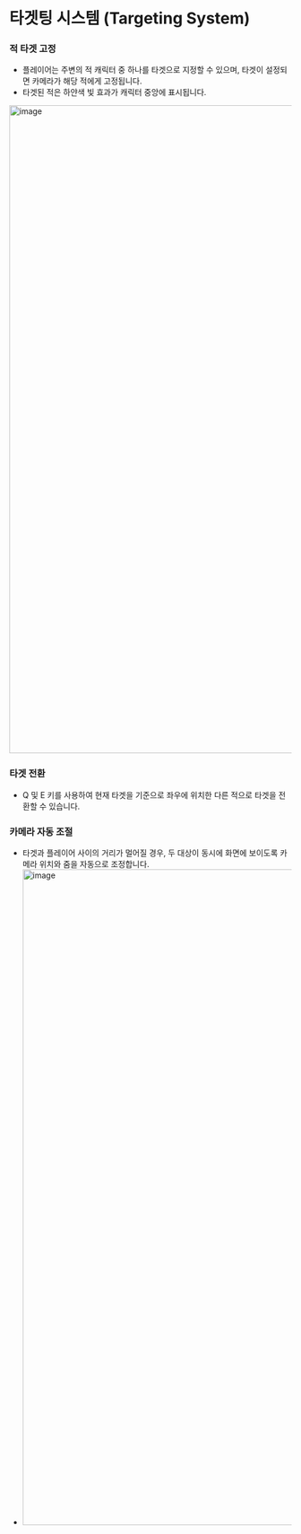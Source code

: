 # 타겟팅 시스템 (Targeting System)
### 적 타겟 고정
* 플레이어는 주변의 적 캐릭터 중 하나를 타겟으로 지정할 수 있으며, 타겟이 설정되면 카메라가 해당 적에게 고정됩니다.
* 타겟된 적은 하얀색 빛 효과가 캐릭터 중앙에 표시됩니다.
<img width="1982" height="1155" alt="image" src="https://github.com/user-attachments/assets/d6b861d5-2f0c-4c34-b99b-cacaa39b9272" />

### 타겟 전환
* Q 및 E 키를 사용하여 현재 타겟을 기준으로 좌우에 위치한 다른 적으로 타겟을 전환할 수 있습니다.

### 카메라 자동 조절
* 타겟과 플레이어 사이의 거리가 멀어질 경우, 두 대상이 동시에 화면에 보이도록 카메라 위치와 줌을 자동으로 조정합니다.
* <img width="2000" height="1169" alt="image" src="https://github.com/user-attachments/assets/09ceec37-afae-4f56-83f1-21cd771a8de3" />
